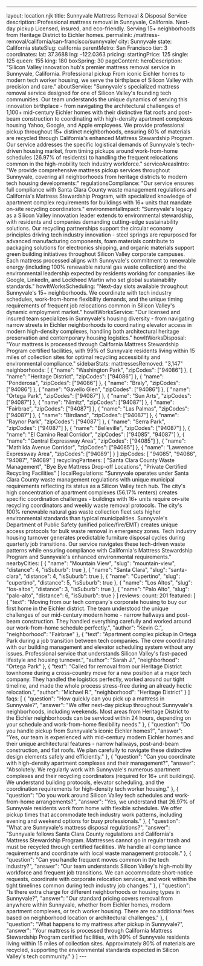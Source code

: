 ---
layout: location.njk
title: Sunnyvale Mattress Removal & Disposal Service
description: Professional mattress removal in Sunnyvale, California. Next-day pickup Licensed, insured, and eco-friendly. Serving 15+ neighborhoods from Heritage District to Eichler homes.
permalink: /mattress-removal/california/san-francisco/sunnyvale/
city: Sunnyvale state: California stateSlug: california parentMetro: San Francisco tier: 3 coordinates: lat: 37.3688 lng: -122.0363 pricing: startingPrice: 125 single: 125 queen: 155 king: 180 boxSpring: 30 pageContent: heroDescription: "Silicon Valley innovation hub's premier mattress removal service in Sunnyvale, California. Professional pickup From iconic Eichler homes to modern tech worker housing, we serve the birthplace of Silicon Valley with precision and care." aboutService: "Sunnyvale's specialized mattress removal service designed for one of Silicon Valley's founding tech communities. Our team understands the unique dynamics of serving this innovation birthplace - from navigating the architectural challenges of 1,100+ mid-century Eichler homes with their distinctive flat roofs and post-beam construction to coordinating with high-density apartment complexes housing Yahoo, Google, and Apple employees. We provide professional pickup throughout 15+ distinct neighborhoods, ensuring 80% of materials are recycled through California's enhanced Mattress Stewardship Program. Our service addresses the specific logistical demands of Sunnyvale's tech-driven housing market, from timing pickups around work-from-home schedules (26.97% of residents) to handling the frequent relocations common in the high-mobility tech industry workforce." serviceAreasIntro: "We provide comprehensive mattress pickup services throughout Sunnyvale, covering all neighborhoods from heritage districts to modern tech housing developments:" regulationsCompliance: "Our service ensures full compliance with Santa Clara County waste management regulations and California's Mattress Stewardship Program, with specialized knowledge of apartment complex requirements for buildings with 16+ units that mandate on-site recycling coordinators." environmentalImpact: "Sunnyvale's legacy as a Silicon Valley innovation leader extends to environmental stewardship, with residents and companies demanding cutting-edge sustainability solutions. Our recycling partnerships support the circular economy principles driving tech industry innovation - steel springs are repurposed for advanced manufacturing components, foam materials contribute to packaging solutions for electronics shipping, and organic materials support green building initiatives throughout Silicon Valley corporate campuses. Each mattress processed aligns with Sunnyvale's commitment to renewable energy (including 100% renewable natural gas waste collection) and the environmental leadership expected by residents working for companies like Google, LinkedIn, and Lockheed Martin who set global sustainability standards." howItWorksScheduling: "Next-day slots available throughout Sunnyvale's 15+ neighborhoods. We coordinate with tech industry schedules, work-from-home flexibility demands, and the unique timing requirements of frequent job relocations common in Silicon Valley's dynamic employment market." howItWorksService: "Our licensed and insured team specializes in Sunnyvale's housing diversity - from navigating narrow streets in Eichler neighborhoods to coordinating elevator access in modern high-density complexes, handling both architectural heritage preservation and contemporary housing logistics." howItWorksDisposal: "Your mattress is processed through California Mattress Stewardship Program certified facilities, with 99% of Sunnyvale residents living within 15 miles of collection sites for optimal recycling accessibility and environmental compliance." sidebarStats: mattressesRemoved: "3,147" neighborhoods: [ { "name": "Washington Park", "zipCodes": ["94086"] }, { "name": "Heritage District", "zipCodes": ["94086"] }, { "name": "Ponderosa", "zipCodes": ["94086"] }, { "name": "Braly", "zipCodes": ["94086"] }, { "name": "Gavello Glen", "zipCodes": ["94086"] }, { "name": "Ortega Park", "zipCodes": ["94087"] }, { "name": "Sun Arts", "zipCodes": ["94087"] }, { "name": "Nimitz", "zipCodes": ["94087"] }, { "name": "Fairbrae", "zipCodes": ["94087"] }, { "name": "Las Palmas", "zipCodes": ["94087"] }, { "name": "Birdland", "zipCodes": ["94087"] }, { "name": "Raynor Park", "zipCodes": ["94087"] }, { "name": "Serra Park", "zipCodes": ["94087"] }, { "name": "Belleville", "zipCodes": ["94087"] }, { "name": "El Camino Real Corridor", "zipCodes": ["94085", "94087"] }, { "name": "Central Expressway Area", "zipCodes": ["94085"] }, { "name": "Mathilda Avenue Corridor", "zipCodes": ["94085"] }, { "name": "Lawrence Expressway Area", "zipCodes": ["94089"] } ] zipCodes: [ "94085", "94086", "94087", "94089" ] recyclingPartners: [ "Santa Clara County Waste Management", "Bye Bye Mattress Drop-off Locations", "Private Certified Recycling Facilities" ] localRegulations: "Sunnyvale operates under Santa Clara County waste management regulations with unique municipal requirements reflecting its status as a Silicon Valley tech hub. The city's high concentration of apartment complexes (56.17% renters) creates specific coordination challenges - buildings with 16+ units require on-site recycling coordinators and weekly waste removal protocols. The city's 100% renewable natural gas waste collection fleet sets higher environmental standards than typical municipalities. Sunnyvale's Department of Public Safety (unified police/fire/EMT) creates unique access protocols for bulk waste removal in emergency zones. Tech industry housing turnover generates predictable furniture disposal cycles during quarterly job transitions. Our service navigates these tech-driven waste patterns while ensuring compliance with California's Mattress Stewardship Program and Sunnyvale's enhanced environmental requirements." nearbyCities: [ { "name": "Mountain View", "slug": "mountain-view", "distance": 4, "isSuburb": true }, { "name": "Santa Clara", "slug": "santa-clara", "distance": 4, "isSuburb": true }, { "name": "Cupertino", "slug": "cupertino", "distance": 5, "isSuburb": true }, { "name": "Los Altos", "slug": "los-altos", "distance": 3, "isSuburb": true }, { "name": "Palo Alto", "slug": "palo-alto", "distance": 6, "isSuburb": true } ] reviews: count: 201 featured: [ { "text": "Moving from our tech company's corporate housing to buy our first home in the Eichler district. The team understood the unique challenges of our mid-century modern home - narrow hallways and post-beam construction. They handled everything carefully and worked around our work-from-home schedule perfectly.", "author": "Kevin C.", "neighborhood": "Fairbrae" }, { "text": "Apartment complex pickup in Ortega Park during a job transition between tech companies. The crew coordinated with our building management and elevator scheduling system without any issues. Professional service that understands Silicon Valley's fast-paced lifestyle and housing turnover.", "author": "Sarah J.", "neighborhood": "Ortega Park" }, { "text": "Called for removal from our Heritage District townhome during a cross-country move for a new position at a major tech company. They handled the logistics perfectly, worked around our tight timeline, and made the whole process stress-free during an already hectic relocation.", "author": "Michael R.", "neighborhood": "Heritage District" } ] faqs: [ { "question": "How quickly can you pick up a mattress in Sunnyvale?", "answer": "We offer next-day pickup throughout Sunnyvale's neighborhoods, including weekends. Most areas from Heritage District to the Eichler neighborhoods can be serviced within 24 hours, depending on your schedule and work-from-home flexibility needs." }, { "question": "Do you handle pickup from Sunnyvale's iconic Eichler homes?", "answer": "Yes, our team is experienced with mid-century modern Eichler homes and their unique architectural features - narrow hallways, post-and-beam construction, and flat roofs. We plan carefully to navigate these distinctive design elements safely and efficiently." }, { "question": "Can you coordinate with high-density apartment complexes and their management?", "answer": "Absolutely. We regularly work with Sunnyvale's numerous apartment complexes and their recycling coordinators (required for 16+ unit buildings). We understand building protocols, elevator scheduling, and the coordination requirements for high-density tech worker housing." }, { "question": "Do you work around Silicon Valley tech schedules and work-from-home arrangements?", "answer": "Yes, we understand that 26.97% of Sunnyvale residents work from home with flexible schedules. We offer pickup times that accommodate tech industry work patterns, including evening and weekend options for busy professionals." }, { "question": "What are Sunnyvale's mattress disposal regulations?", "answer": "Sunnyvale follows Santa Clara County regulations and California's Mattress Stewardship Program. Mattresses cannot go in regular trash and must be recycled through certified facilities. We handle all compliance requirements and coordinate with local waste management protocols." }, { "question": "Can you handle frequent moves common in the tech industry?", "answer": "Our team understands Silicon Valley's high-mobility workforce and frequent job transitions. We can accommodate short-notice requests, coordinate with corporate relocation services, and work within the tight timelines common during tech industry job changes." }, { "question": "Is there extra charge for different neighborhoods or housing types in Sunnyvale?", "answer": "Our standard pricing covers removal from anywhere within Sunnyvale, whether from Eichler homes, modern apartment complexes, or tech worker housing. There are no additional fees based on neighborhood location or architectural challenges." }, { "question": "What happens to my mattress after pickup in Sunnyvale?", "answer": "Your mattress is processed through California Mattress Stewardship Program certified facilities, with 99% of Sunnyvale residents living within 15 miles of collection sites. Approximately 80% of materials are recycled, supporting the environmental standards expected in Silicon Valley's tech community." } ] ---